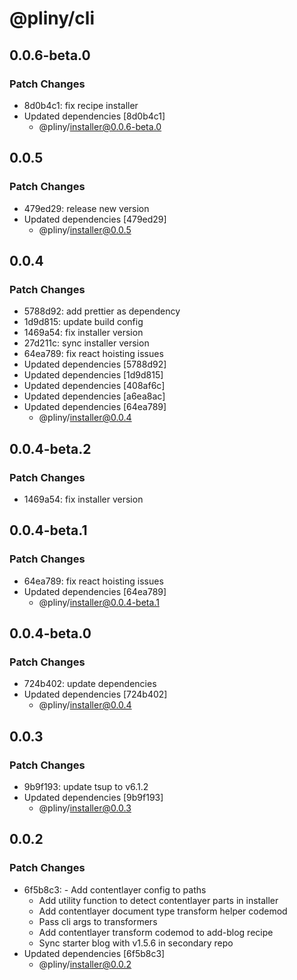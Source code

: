 # @pliny/cli

## 0.0.6-beta.0

### Patch Changes

- 8d0b4c1: fix recipe installer
- Updated dependencies [8d0b4c1]
  - @pliny/installer@0.0.6-beta.0

## 0.0.5

### Patch Changes

- 479ed29: release new version
- Updated dependencies [479ed29]
  - @pliny/installer@0.0.5

## 0.0.4

### Patch Changes

- 5788d92: add prettier as dependency
- 1d9d815: update build config
- 1469a54: fix installer version
- 27d211c: sync installer version
- 64ea789: fix react hoisting issues
- Updated dependencies [5788d92]
- Updated dependencies [1d9d815]
- Updated dependencies [408af6c]
- Updated dependencies [a6ea8ac]
- Updated dependencies [64ea789]
  - @pliny/installer@0.0.4

## 0.0.4-beta.2

### Patch Changes

- 1469a54: fix installer version

## 0.0.4-beta.1

### Patch Changes

- 64ea789: fix react hoisting issues
- Updated dependencies [64ea789]
  - @pliny/installer@0.0.4-beta.1

## 0.0.4-beta.0

### Patch Changes

- 724b402: update dependencies
- Updated dependencies [724b402]
  - @pliny/installer@0.0.4

## 0.0.3

### Patch Changes

- 9b9f193: update tsup to v6.1.2
- Updated dependencies [9b9f193]
  - @pliny/installer@0.0.3

## 0.0.2

### Patch Changes

- 6f5b8c3: - Add contentlayer config to paths
  - Add utility function to detect contentlayer parts in installer
  - Add contentlayer document type transform helper codemod
  - Pass cli args to transformers
  - Add contentlayer transform codemod to add-blog recipe
  - Sync starter blog with v1.5.6 in secondary repo
- Updated dependencies [6f5b8c3]
  - @pliny/installer@0.0.2

